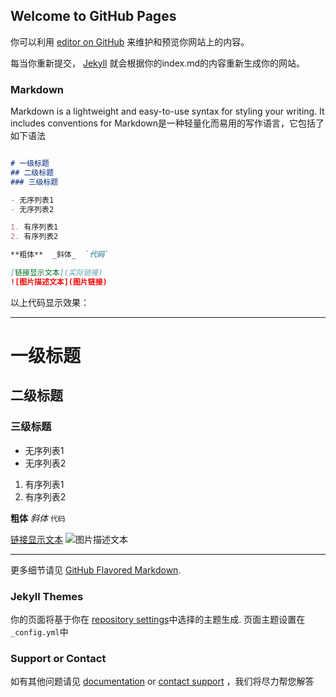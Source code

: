 ## Welcome to GitHub Pages

你可以利用 [editor on GitHub](https://github.com/CCandle/githubpage/edit/gh-pages/index.md) 来维护和预览你网站上的内容。

每当你重新提交， [Jekyll](https://jekyllrb.com/) 就会根据你的index.md的内容重新生成你的网站。
### Markdown

Markdown is a lightweight and easy-to-use syntax for styling your writing. It includes conventions for
Markdown是一种轻量化而易用的写作语言，它包括了如下语法

```markdown

# 一级标题
## 二级标题
### 三级标题

- 无序列表1
- 无序列表2

1. 有序列表1
2. 有序列表2

**粗体**  _斜体_  `代码` 

[链接显示文本](实际链接)
![图片描述文本](图片链接)
```
以上代码显示效果：
***
# 一级标题
## 二级标题
### 三级标题

- 无序列表1
- 无序列表2

1. 有序列表1
2. 有序列表2

**粗体**  _斜体_  `代码` 

[链接显示文本](实际链接)
![图片描述文本](图片链接)
***
更多细节请见 [GitHub Flavored Markdown](https://guides.github.com/features/mastering-markdown/).

### Jekyll Themes

你的页面将基于你在 [repository settings](https://github.com/CCandle/githubpage/settings)中选择的主题生成. 页面主题设置在`_config.yml`中

### Support or Contact

如有其他问题请见 [documentation](https://docs.github.com/categories/github-pages-basics/) or [contact support](https://support.github.com/contact) ，我们将尽力帮您解答
